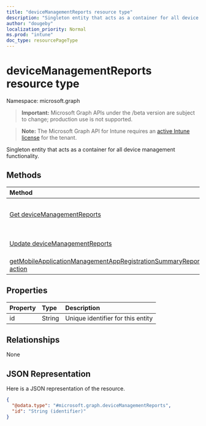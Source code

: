 ```yaml
---
title: "deviceManagementReports resource type"
description: "Singleton entity that acts as a container for all device management functionality."
author: "dougeby"
localization_priority: Normal
ms.prod: "intune"
doc_type: resourcePageType
---
```


# deviceManagementReports resource type

Namespace: microsoft.graph

> **Important:** Microsoft Graph APIs under the /beta version are subject to change; production use is not supported.

> **Note:** The Microsoft Graph API for Intune requires an [active Intune license](https://go.microsoft.com/fwlink/?linkid=839381) for the tenant.

Singleton entity that acts as a container for all device management functionality.

## Methods
|Method|Return Type|Description|
|:---|:---|:---|
|[Get deviceManagementReports](../api/intune-mam-devicemanagementreports-get.md)|[deviceManagementReports](../resources/intune-mam-devicemanagementreports.md)|Read properties and relationships of the [deviceManagementReports](../resources/intune-mam-devicemanagementreports.md) object.|
|[Update deviceManagementReports](../api/intune-mam-devicemanagementreports-update.md)|[deviceManagementReports](../resources/intune-mam-devicemanagementreports.md)|Update the properties of a [deviceManagementReports](../resources/intune-mam-devicemanagementreports.md) object.|
|[getMobileApplicationManagementAppRegistrationSummaryReport action](../api/intune-mam-devicemanagementreports-getmobileapplicationmanagementappregistrationsummaryreport.md)|Stream|Not yet documented|

## Properties
|Property|Type|Description|
|:---|:---|:---|
|id|String|Unique identifier for this entity|

## Relationships
None

## JSON Representation
Here is a JSON representation of the resource.
<!-- {
  "blockType": "resource",
  "keyProperty": "id",
  "@odata.type": "microsoft.graph.deviceManagementReports"
}
-->
``` json
{
  "@odata.type": "#microsoft.graph.deviceManagementReports",
  "id": "String (identifier)"
}
```





